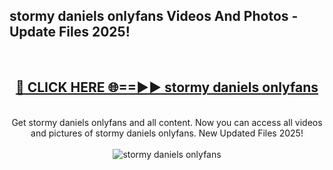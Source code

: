 <h2>stormy daniels onlyfans Videos And Photos - Update Files 2025!</h2>
<br>
<div align="center">
<h2><a href="https://linkcuts.com/hfmhzwbr" rel="nofollow">🔴 CLICK HERE 🌐==►► stormy daniels onlyfans</a></h2>
<br>
Get stormy daniels onlyfans and all content. Now you can access all videos and pictures of stormy daniels onlyfans. New Updated Files 2025!
<br>
<br>
<a href="https://linkcuts.com/hfmhzwbr" rel="nofollow" data-target="animated-image.originalLink"><img src="https://i.ibb.co.com/WyWwxjT/player-gif2.gif" alt="stormy daniels onlyfans" style="max-width: 100%; display: inline-block;" data-target="animated-image.originalImage"></a>
</div>
<br>